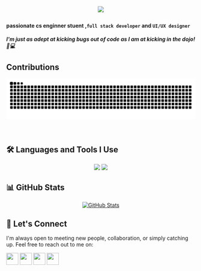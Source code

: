 <h1 align="center">
  <img src="https://readme-typing-svg.demolab.com?font=Fira+Code&weight=600&size=24&pause=1000&color=26B13A&center=true&vCenter=true&random=false&width=435&lines=Hey+there+Im+Hermez+Abderrahim" />
</h1>

#### passionate cs enginner stuent ,`full stack developer` and `UI/UX designer` 

##### I'm just as adept at kicking bugs out of code as I am at kicking in the dojo! 🥋💻


## Contributions
  <img alt="snake eating my contributions" src="https://raw.githubusercontent.com/gr8monk3ys/gr8monk3ys/output/github-contribution-grid-snake.svg" />
  <br/><br/><br/>

## 🛠️ Languages and Tools I Use
<div align="center">
    <img src="https://skillicons.dev/icons?i=react,mui,html,css,vscode,github,figma,tailwind,git,r" />
    <img src="https://skillicons.dev/icons?i=nodejs,python,javascript,typescript,express,firebase,mongodb,c,java,nextjs,mysql,flask" /><br>
</div>

## 📊 GitHub Stats
<div align="center">
  <a href="https://github.com/Hermez-anderrahim">
    <img src="https://github-readme-stats.vercel.app/api?username=Hermez-anderrahim&show_icons=true&theme=blueberry-duo&hide_border=true&count_private=true&include_all_commits=true" alt="GitHub Stats" />
  </a>
</div>

## 🤝 Let's Connect

I'm always open to meeting new people, collaboration, or simply catching up. Feel free to reach out to me on: 

[<img height="32" width="32" src="https://cdn.jsdelivr.net/npm/simple-icons@v4/icons/linkedin.svg" style="color: #0077B5" />][linkedin]
[<img height="32" width="32" src="https://cdn.jsdelivr.net/npm/simple-icons@v4/icons/instagram.svg" style="color: #C13584" />][instagram]
[<img height="32" width="32" src="https://cdn.jsdelivr.net/npm/simple-icons@v4/icons/discord.svg" style="color: #7289DA" />][discord]
[<img height="32" width="32" src="https://cdn.jsdelivr.net/npm/simple-icons@v4/icons/upwork.svg" style="color: #6FDA44" />][upwork]

[linkedin]: https://www.linkedin.com/in/hermez-abderrahim-209697253/
[instagram]: https://www.instagram.com/your-profile/
[discord]: https://discord.com/invite/your-discord-link/
[upwork]: https://www.upwork.com/freelancers/~01fe191de31b4e34b8
